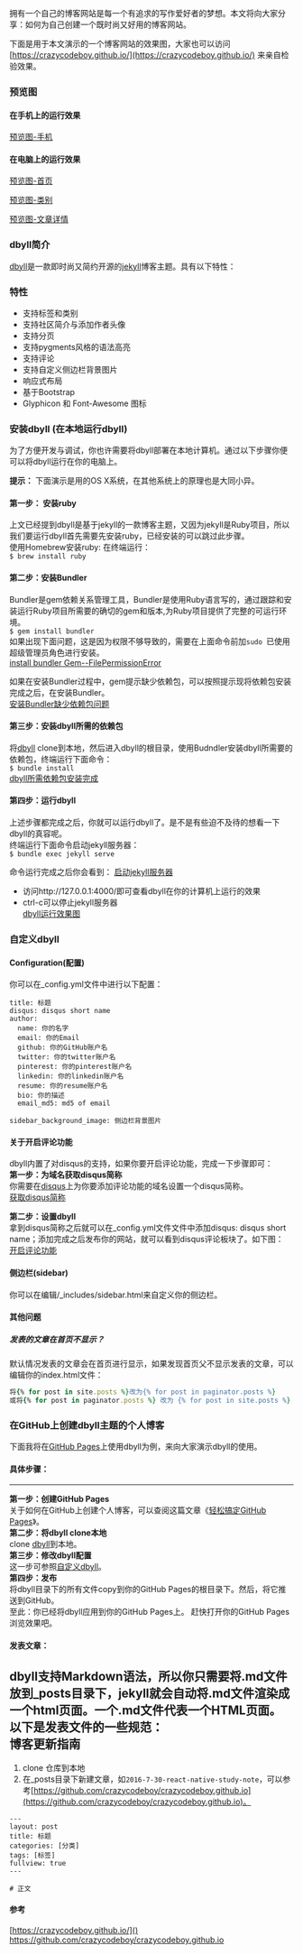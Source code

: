 拥有一个自己的博客网站是每一个有追求的写作爱好者的梦想。本文将向大家分享：如何为自己创建一个既时尚又好用的博客网站。  

下面是用于本文演示的一个博客网站的效果图，大家也可以访问[https://crazycodeboy.github.io/](https://crazycodeboy.github.io/)
来亲自检验效果。
  
### 预览图

#### 在手机上的运行效果
[预览图-手机]()


#### 在电脑上的运行效果
[预览图-首页]()

[预览图-类别]()

[预览图-文章详情]()


### dbyll简介
[dbyll](https://github.com/dbtek/dbyll)是一款即时尚又简约开源的[jekyll](http://jekyllcn.com/)博客主题。具有以下特性：   

### 特性
* 支持标签和类别
* 支持社区简介与添加作者头像
* 支持分页
* 支持pygments风格的语法高亮
* 支持评论
* 支持自定义侧边栏背景图片
* 响应式布局
* 基于Bootstrap
* Glyphicon 和 Font-Awesome 图标



### 安装dbyll (在本地运行dbyll)
 
为了方便开发与调试，你也许需要将dbyll部署在本地计算机。通过以下步骤你便可以将dbyll运行在你的电脑上。  

**提示：**  下面演示是用的OS X系统，在其他系统上的原理也是大同小异。  

#### 第一步： 安装ruby
上文已经提到dbyll是基于jekyll的一款博客主题，又因为jekyll是Ruby项目，所以我们要运行dbyll首先需要先安装ruby，已经安装的可以跳过此步骤。  
使用Homebrew安装ruby: 在终端运行：  
`$ brew install ruby`

#### 第二步：安装Bundler  
Bundler是gem依赖关系管理工具，Bundler是使用Ruby语言写的，通过跟踪和安装运行Ruby项目所需要的确切的gem和版本,为Ruby项目提供了完整的可运行环境。  
`$ gem install bundler`  
如果出现下面问题，这是因为权限不够导致的，需要在上面命令前加`sudo `已使用超级管理员角色进行安装。  
[install bundler Gem--FilePermissionError]() 

如果在安装Bundler过程中，gem提示缺少依赖包，可以按照提示现将依赖包安装完成之后，在安装Bundler。   
[安装Bundler缺少依赖包问题]()

#### 第三步：安装dbyll所需的依赖包  
将[dbyll](https://github.com/dbtek/dbyll) clone到本地，然后进入dbyll的根目录，使用Budndler安装dbyll所需要的依赖包，终端运行下面命令：  
`$ bundle install`    
[dbyll所需依赖包安装完成]()  

#### 第四步：运行dbyll  
上述步骤都完成之后，你就可以运行dbyll了。是不是有些迫不及待的想看一下dbyll的真容呢。  
终端运行下面命令启动jekyll服务器：   
`$ bundle exec jekyll serve`  

命令运行完成之后你会看到：
[启动jekyll服务器]()

* 访问http://127.0.0.1:4000/即可查看dbyll在你的计算机上运行的效果
* ctrl-c可以停止jekyll服务器  
[dbyll运行效果图]()  

### 自定义dbyll  

#### Configuration(配置)
你可以在_config.yml文件中进行以下配置：  

```
title: 标题
disqus: disqus short name
author:  
  name: 你的名字  
  email: 你的Email  
  github: 你的GitHub账户名  
  twitter: 你的twitter账户名  
  pinterest: 你的pinterest账户名  
  linkedin: 你的linkedin账户名  
  resume: 你的resume账户名  
  bio: 你的描述  
  email_md5: md5 of email  

sidebar_background_image: 侧边栏背景图片
```  

#### 关于开启评论功能   
dbyll内置了对disqus的支持，如果你要开启评论功能，完成一下步骤即可：  
**第一步：为域名获取disqus简称**  
你需要在[disqus](https://disqus.com/)上为你要添加评论功能的域名设置一个disqus简称。  
[获取disqus简称]()

**第二步：设置dbyll**  
拿到disqus简称之后就可以在_config.yml文件文件中添加disqus: disqus short name；添加完成之后发布你的网站，就可以看到disqus评论板块了。如下图：    
[开启评论功能]()  


#### 侧边栏(sidebar)  
你可以在编辑/_includes/sidebar.html来自定义你的侧边栏。  

#### 其他问题 

##### 发表的文章在首页不显示？  
默认情况发表的文章会在首页进行显示，如果发现首页父不显示发表的文章，可以编辑你的index.html文件：  

```ruby 
将{% for post in site.posts %}改为{% for post in paginator.posts %}   
或将{% for post in paginator.posts %} 改为 {% for post in site.posts %}
```  

### 在GitHub上创建dbyll主题的个人博客  
下面我将在[GitHub Pages](http://www.jianshu.com/p/5d0b31032d55)上使用dbyll为例，来向大家演示dbyll的使用。  

#### 具体步骤：

----

**第一步：创建GitHub Pages**  
关于如何在GitHub上创建个人博客，可以查阅这篇文章《[轻松搞定GitHub Pages](http://www.jianshu.com/p/5d0b31032d55)》。  
**第二步：将dbyll clone本地**   
clone [dbyll](https://github.com/dbtek/dbyll)到本地。   
**第三步：修改dbyll配置**  
这一步可参照[自定义dbyll]()。   
**第四步：发布**  
将dbyll目录下的所有文件copy到你的GitHub Pages的根目录下。然后，将它推送到GitHub。  
至此：你已经将dbyll应用到你的GitHub Pages上。 
赶快打开你的GitHub Pages浏览效果吧。   

#### 发表文章：  
dbyll支持Markdown语法，所以你只需要将.md文件放到_posts目录下，jekyll就会自动将.md文件渲染成一个html页面。一个.md文件代表一个HTML页面。  
**以下是发表文件的一些规范：**  
博客更新指南  
-----

1. clone 仓库到本地
2. 在_posts目录下新建文章，如``2016-7-30-react-native-study-note``，可以参考[https://github.com/crazycodeboy/crazycodeboy.github.io](https://github.com/crazycodeboy/crazycodeboy.github.io)。
  
```
---
layout: post  
title: 标题  
categories: [分类]  
tags: [标签]  
fullview: true  
---

# 正文
```

#### 参考  
[https://crazycodeboy.github.io/]()  
[https://github.com/crazycodeboy/crazycodeboy.github.io  ](https://github.com/crazycodeboy/crazycodeboy.github.io)


   



